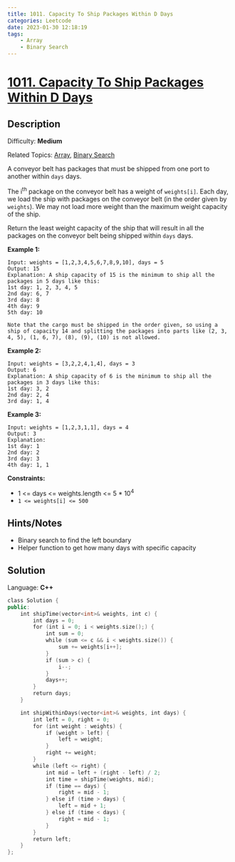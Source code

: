 ```yaml
---
title: 1011. Capacity To Ship Packages Within D Days
categories: Leetcode
date: 2023-01-30 12:18:19
tags:
    - Array
    - Binary Search
---
```


# [1011\. Capacity To Ship Packages Within D Days](https://leetcode.com/problems/capacity-to-ship-packages-within-d-days/)

## Description

Difficulty: **Medium**

Related Topics: [Array](https://leetcode.com/tag/array/), [Binary Search](https://leetcode.com/tag/binary-search/)

A conveyor belt has packages that must be shipped from one port to another within `days` days.

The i<sup>th</sup> package on the conveyor belt has a weight of `weights[i]`. Each day, we load the ship with packages on the conveyor belt (in the order given by `weights`). We may not load more weight than the maximum weight capacity of the ship.

Return the least weight capacity of the ship that will result in all the packages on the conveyor belt being shipped within `days` days.

**Example 1:**

```text
Input: weights = [1,2,3,4,5,6,7,8,9,10], days = 5
Output: 15
Explanation: A ship capacity of 15 is the minimum to ship all the packages in 5 days like this:
1st day: 1, 2, 3, 4, 5
2nd day: 6, 7
3rd day: 8
4th day: 9
5th day: 10

Note that the cargo must be shipped in the order given, so using a ship of capacity 14 and splitting the packages into parts like (2, 3, 4, 5), (1, 6, 7), (8), (9), (10) is not allowed.
```

**Example 2:**

```text
Input: weights = [3,2,2,4,1,4], days = 3
Output: 6
Explanation: A ship capacity of 6 is the minimum to ship all the packages in 3 days like this:
1st day: 3, 2
2nd day: 2, 4
3rd day: 1, 4
```

**Example 3:**

```text
Input: weights = [1,2,3,1,1], days = 4
Output: 3
Explanation:
1st day: 1
2nd day: 2
3rd day: 3
4th day: 1, 1
```

**Constraints:**

* 1 <= days <= weights.length <= 5 * 10<sup>4</sup>
* `1 <= weights[i] <= 500`

## Hints/Notes

* Binary search to find the left boundary
* Helper function to get how many days with specific capacity

## Solution

Language: **C++**

```C++
class Solution {
public:
    int shipTime(vector<int>& weights, int c) {
        int days = 0;
        for (int i = 0; i < weights.size();) {
            int sum = 0;
            while (sum <= c && i < weights.size()) {
                sum += weights[i++];
            }
            if (sum > c) {
                i--;
            }
            days++;
        }
        return days;
    }

    int shipWithinDays(vector<int>& weights, int days) {
        int left = 0, right = 0;
        for (int weight : weights) {
            if (weight > left) {
                left = weight;
            }
            right += weight;
        }
        while (left <= right) {
            int mid = left + (right - left) / 2;
            int time = shipTime(weights, mid);
            if (time == days) {
                right = mid - 1;
            } else if (time > days) {
                left = mid + 1;
            } else if (time < days) {
                right = mid - 1;
            }
        }
        return left;
    }
};
```
